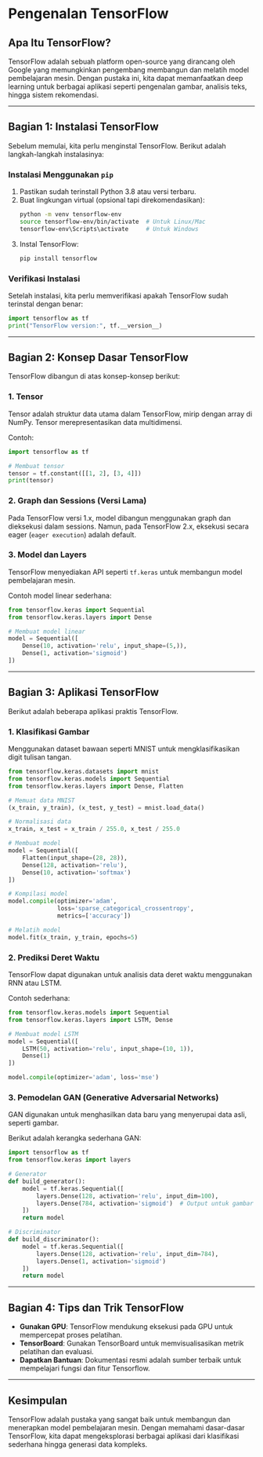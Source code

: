 # Pengenalan TensorFlow

## Apa Itu TensorFlow?

TensorFlow adalah sebuah platform open-source yang dirancang oleh Google yang memungkinkan pengembang membangun dan melatih model pembelajaran mesin. Dengan pustaka ini, kita dapat memanfaatkan deep learning untuk berbagai aplikasi seperti pengenalan gambar, analisis teks, hingga sistem rekomendasi.

---

## Bagian 1: Instalasi TensorFlow

Sebelum memulai, kita perlu menginstal TensorFlow. Berikut adalah langkah-langkah instalasinya:

### Instalasi Menggunakan `pip`
1. Pastikan sudah terinstall Python 3.8 atau versi terbaru.
2. Buat lingkungan virtual (opsional tapi direkomendasikan):
    ```bash
    python -m venv tensorflow-env
    source tensorflow-env/bin/activate  # Untuk Linux/Mac
    tensorflow-env\Scripts\activate     # Untuk Windows
    ```
3. Instal TensorFlow:
    ```bash
    pip install tensorflow
    ```

### Verifikasi Instalasi
Setelah instalasi, kita perlu memverifikasi apakah TensorFlow sudah terinstal dengan benar:
```python
import tensorflow as tf
print("TensorFlow version:", tf.__version__)
```

---

## Bagian 2: Konsep Dasar TensorFlow

TensorFlow dibangun di atas konsep-konsep berikut:

### 1. **Tensor**
Tensor adalah struktur data utama dalam TensorFlow, mirip dengan array di NumPy. Tensor merepresentasikan data multidimensi.

Contoh:
```python
import tensorflow as tf

# Membuat tensor
tensor = tf.constant([[1, 2], [3, 4]])
print(tensor)
```

### 2. **Graph dan Sessions** (Versi Lama)
Pada TensorFlow versi 1.x, model dibangun menggunakan graph dan dieksekusi dalam sessions. Namun, pada TensorFlow 2.x, eksekusi secara eager (`eager execution`) adalah default.

### 3. **Model dan Layers**
TensorFlow menyediakan API seperti `tf.keras` untuk membangun model pembelajaran mesin.

Contoh model linear sederhana:
```python
from tensorflow.keras import Sequential
from tensorflow.keras.layers import Dense

# Membuat model linear
model = Sequential([
    Dense(10, activation='relu', input_shape=(5,)),
    Dense(1, activation='sigmoid')
])
```

---

## Bagian 3: Aplikasi TensorFlow

Berikut adalah beberapa aplikasi praktis TensorFlow.

### 1. **Klasifikasi Gambar**
Menggunakan dataset bawaan seperti MNIST untuk mengklasifikasikan digit tulisan tangan.
```python
from tensorflow.keras.datasets import mnist
from tensorflow.keras.models import Sequential
from tensorflow.keras.layers import Dense, Flatten

# Memuat data MNIST
(x_train, y_train), (x_test, y_test) = mnist.load_data()

# Normalisasi data
x_train, x_test = x_train / 255.0, x_test / 255.0

# Membuat model
model = Sequential([
    Flatten(input_shape=(28, 28)),
    Dense(128, activation='relu'),
    Dense(10, activation='softmax')
])

# Kompilasi model
model.compile(optimizer='adam',
              loss='sparse_categorical_crossentropy',
              metrics=['accuracy'])

# Melatih model
model.fit(x_train, y_train, epochs=5)
```

### 2. **Prediksi Deret Waktu**
TensorFlow dapat digunakan untuk analisis data deret waktu menggunakan RNN atau LSTM.

Contoh sederhana:
```python
from tensorflow.keras.models import Sequential
from tensorflow.keras.layers import LSTM, Dense

# Membuat model LSTM
model = Sequential([
    LSTM(50, activation='relu', input_shape=(10, 1)),
    Dense(1)
])

model.compile(optimizer='adam', loss='mse')
```

### 3. **Pemodelan GAN (Generative Adversarial Networks)**
GAN digunakan untuk menghasilkan data baru yang menyerupai data asli, seperti gambar.

Berikut adalah kerangka sederhana GAN:
```python
import tensorflow as tf
from tensorflow.keras import layers

# Generator
def build_generator():
    model = tf.keras.Sequential([
        layers.Dense(128, activation='relu', input_dim=100),
        layers.Dense(784, activation='sigmoid')  # Output untuk gambar 28x28
    ])
    return model

# Discriminator
def build_discriminator():
    model = tf.keras.Sequential([
        layers.Dense(128, activation='relu', input_dim=784),
        layers.Dense(1, activation='sigmoid')
    ])
    return model
```

---

## Bagian 4: Tips dan Trik TensorFlow

- **Gunakan GPU**: TensorFlow mendukung eksekusi pada GPU untuk mempercepat proses pelatihan.
- **TensorBoard**: Gunakan TensorBoard untuk memvisualisasikan metrik pelatihan dan evaluasi.
- **Dapatkan Bantuan**: Dokumentasi resmi adalah sumber terbaik untuk mempelajari fungsi dan fitur Tensorflow.

---

## Kesimpulan

TensorFlow adalah pustaka yang sangat baik untuk membangun dan menerapkan model pembelajaran mesin. Dengan memahami dasar-dasar TensorFlow, kita dapat mengeksplorasi berbagai aplikasi dari klasifikasi sederhana hingga generasi data kompleks. 
